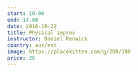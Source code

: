 ```yaml
---
start: 10.00
end: 14.00
date: 2016-10-22
title: Physical improv
instructor: Daniel Renwick
country: aus/est
image: https://placekitten.com/g/200/300
price: 20
---
```


